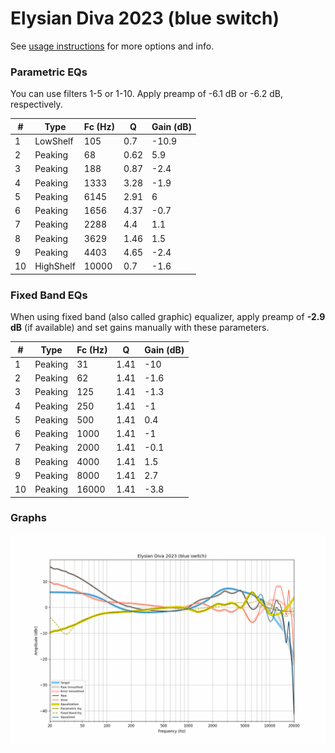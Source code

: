 # Elysian Diva 2023 (blue switch)
See [usage instructions](https://github.com/jaakkopasanen/AutoEq#usage) for more options and info.

### Parametric EQs
You can use filters 1-5 or 1-10. Apply preamp of -6.1 dB or -6.2 dB, respectively.

|   # | Type      |   Fc (Hz) |    Q |   Gain (dB) |
|-----|-----------|-----------|------|-------------|
|   1 | LowShelf  |       105 | 0.7  |       -10.9 |
|   2 | Peaking   |        68 | 0.62 |         5.9 |
|   3 | Peaking   |       188 | 0.87 |        -2.4 |
|   4 | Peaking   |      1333 | 3.28 |        -1.9 |
|   5 | Peaking   |      6145 | 2.91 |         6   |
|   6 | Peaking   |      1656 | 4.37 |        -0.7 |
|   7 | Peaking   |      2288 | 4.4  |         1.1 |
|   8 | Peaking   |      3629 | 1.46 |         1.5 |
|   9 | Peaking   |      4403 | 4.65 |        -2.4 |
|  10 | HighShelf |     10000 | 0.7  |        -1.6 |

### Fixed Band EQs
When using fixed band (also called graphic) equalizer, apply preamp of **-2.9 dB** (if available) and set gains manually with these parameters.

|   # | Type    |   Fc (Hz) |    Q |   Gain (dB) |
|-----|---------|-----------|------|-------------|
|   1 | Peaking |        31 | 1.41 |       -10   |
|   2 | Peaking |        62 | 1.41 |        -1.6 |
|   3 | Peaking |       125 | 1.41 |        -1.3 |
|   4 | Peaking |       250 | 1.41 |        -1   |
|   5 | Peaking |       500 | 1.41 |         0.4 |
|   6 | Peaking |      1000 | 1.41 |        -1   |
|   7 | Peaking |      2000 | 1.41 |        -0.1 |
|   8 | Peaking |      4000 | 1.41 |         1.5 |
|   9 | Peaking |      8000 | 1.41 |         2.7 |
|  10 | Peaking |     16000 | 1.41 |        -3.8 |

### Graphs
![](./Elysian%20Diva%202023%20(blue%20switch).png)
